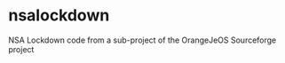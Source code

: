 nsalockdown
===========

NSA  Lockdown code from a sub-project of the OrangeJeOS Sourceforge project